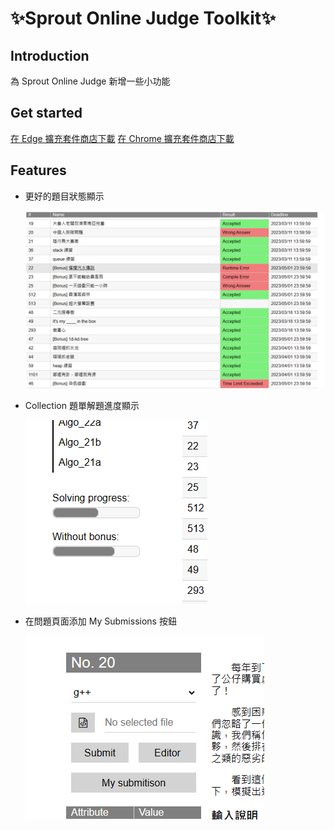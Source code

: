 # ✨Sprout Online Judge Toolkit✨

## Introduction
為 Sprout Online Judge 新增一些小功能

## Get started
[在 Edge 擴充套件商店下載]()
[在 Chrome 擴充套件商店下載]()


## Features
- 更好的題目狀態顯示

    ![](/assets/extension/2023-04-20-13-00-05.png)
- Collection 題單解題進度顯示

    ![](/assets/extension/2023-04-20-13-00-39.png)
- 在問題頁面添加 My Submissions 按鈕

    ![](/assets/extension/2023-04-20-13-02-35.png)
